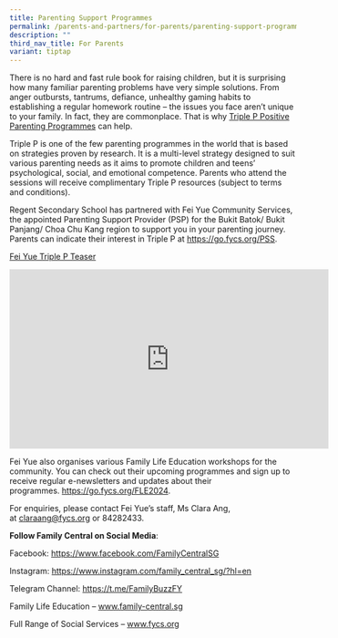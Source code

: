 ```yaml
---
title: Parenting Support Programmes
permalink: /parents-and-partners/for-parents/parenting-support-programmes/
description: ""
third_nav_title: For Parents
variant: tiptap
---
```

<p>There is no hard and fast rule book for raising children, but it is surprising how many familiar parenting problems have very simple solutions. From anger outbursts, tantrums, defiance, unhealthy gaming habits to establishing a regular homework routine – the issues you face aren’t unique to your family. In fact, they are commonplace. That is why&nbsp;<a href="https://www.triplep-parenting.net/global/triple-p/" rel="noopener noreferrer nofollow" target="_blank">Triple P Positive Parenting Programmes</a>&nbsp;can help.</p><p>Triple P is one of the few parenting programmes in the world that is based on strategies proven by research. It is a multi-level strategy designed to suit various parenting needs as it aims to promote children and teens’ psychological, social, and emotional competence. Parents who attend the sessions will receive complimentary Triple P resources (subject to terms and conditions).</p><p>Regent Secondary School has partnered with Fei Yue Community Services, the appointed Parenting Support Provider (PSP) for the Bukit Batok/ Bukit Panjang/ Choa Chu Kang region to support you in your parenting journey. Parents can indicate their interest in Triple P at&nbsp;<a href="https://go.fycs.org/PSS" rel="noopener noreferrer nofollow" target="_blank">https://go.fycs.org/PSS</a>.</p><p><a href="https://youtu.be/OktQSOzQ0oY" rel="noopener noreferrer nofollow" target="_blank">Fei Yue Triple P Teaser</a></p><div class="iframe-wrapper"><iframe height="315" width="560" allowfullscreen="true" frameborder="0" src="https://www.youtube.com/embed/OktQSOzQ0oY"></iframe></div><p>Fei Yue also organises various Family Life Education workshops for the community. You can check out their upcoming programmes and sign up to receive regular e-newsletters and updates about their programmes.&nbsp;<a href="https://forms.office.com/pages/responsepage.aspx?id=enp5W2h6KEyJkTbCaPjr645sy51cs-FAk7hk8hc2OJtURFE3MzFJV1pSNk5FNllUWVJVUzdWWkNDWSQlQCN0PWcu" rel="noopener noreferrer nofollow" target="_blank">https://go.fycs.org/FLE2024</a>.</p><p>For enquiries, please contact Fei Yue’s staff, Ms Clara Ang, at&nbsp;<a href="mailto:claraang@fycs.org" rel="noopener noreferrer nofollow" target="_blank">claraang@fycs.org</a>&nbsp;or 84282433.</p><p><strong>Follow Family Central on Social Media</strong>:</p><p>Facebook:&nbsp;<a href="https://www.facebook.com/FamilyCentralSG" rel="noopener noreferrer nofollow" target="_blank">https://www.facebook.com/FamilyCentralSG</a></p><p>Instagram:&nbsp;<a href="https://www.instagram.com/family_central_sg/?hl=en" rel="noopener noreferrer nofollow" target="_blank">https://www.instagram.com/family_central_sg/?hl=en</a></p><p>Telegram Channel:&nbsp;<a href="https://t.me/FamilyBuzzFY" rel="noopener noreferrer nofollow" target="_blank">https://t.me/FamilyBuzzFY</a></p><p>Family Life Education –&nbsp;<a href="http://www.family-central.sg/" rel="noopener noreferrer nofollow" target="_blank">www.family-central.sg</a></p><p>Full Range of Social Services –&nbsp;<a href="http://www.fycs.org/" rel="noopener noreferrer nofollow" target="_blank">www.fycs.org</a></p>